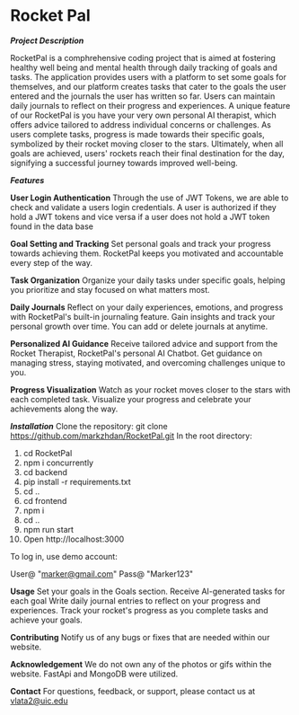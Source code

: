 # Rocket Pal

***Project Description***

RocketPal is a comphrehensive coding project that is aimed at fostering healthy well being and mental health through daily tracking of goals and tasks. The application provides users with a platform to set some goals for themselves, and our platform creates tasks that cater to the goals the user entered and the journals the user has written so far. Users can maintain daily journals to reflect on their progress and experiences. A unique feature of our RocketPal is you have your very own personal AI therapist, which offers advice tailored to address individual concerns or challenges. As users complete tasks, progress is made towards their specific goals, symbolized by their rocket moving closer to the stars. Ultimately, when all goals are achieved, users' rockets reach their final destination for the day, signifying a successful journey towards improved well-being.

***Features***

**User Login Authentication**
Through the use of JWT Tokens, we are able to check and validate a users login credentials. A user is authorized if they hold a JWT tokens and vice versa if a user does not hold a JWT token found in the data base


**Goal Setting and Tracking**
Set personal goals and track your progress towards achieving them. RocketPal keeps you motivated and accountable every step of the way.

**Task Organization**
Organize your daily tasks under specific goals, helping you prioritize and stay focused on what matters most.

**Daily Journals**
Reflect on your daily experiences, emotions, and progress with RocketPal's built-in journaling feature. Gain insights and track your personal growth over time. You can add or delete journals at anytime.

**Personalized AI Guidance**
Receive tailored advice and support from the Rocket Therapist, RocketPal's personal AI Chatbot. Get guidance on managing stress, staying motivated, and overcoming challenges unique to you.

**Progress Visualization**
Watch as your rocket moves closer to the stars with each completed task. Visualize your progress and celebrate your achievements along the way.

***Installation***
Clone the repository: git clone https://github.com/markzhdan/RocketPal.git
In the root directory:
1. cd RocketPal
2. npm i concurrently
2. cd backend
3. pip install -r requirements.txt
4. cd ..
5. cd frontend
6. npm i
7. cd ..
9. npm run start
10. Open http://localhost:3000

To log in, use demo account: 

User@ "marker@gmail.com"
Pass@ "Marker123"

**Usage**
Set your goals in the Goals section.
Receive AI-generated tasks for each goal
Write daily journal entries to reflect on your progress and experiences.
Track your rocket's progress as you complete tasks and achieve your goals.

**Contributing**
Notify us of any bugs or fixes that are needed within our website. 

**Acknowledgement**
We do not own any of the photos or gifs within the website. FastApi and MongoDB were utilized.

**Contact**
For questions, feedback, or support, please contact us at vlata2@uic.edu
